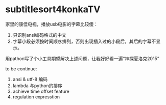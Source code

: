 # subtitlesort4konkaTV
家里的康佳电视，播放usb电影的字幕比较傻：
1. 只识别ansi编码格式的中文
2. 字幕小段必须按时间顺序排列，否则出现插入过的小段后，其后的字幕不显示。

用pathon写了个小工具期望解决上述问题，让我好好看一遍“神探夏洛克2015”


to be continue:
1. ansi & utf-8 编码
2. lambda 与python的排序
3. achieve time offset feature
4. regulation expresstion
